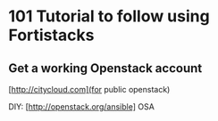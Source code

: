 # 101 Tutorial to follow using Fortistacks

## Get a working Openstack account

[http://citycloud.com](for public openstack)

DIY: [http://openstack.org/ansible] OSA

